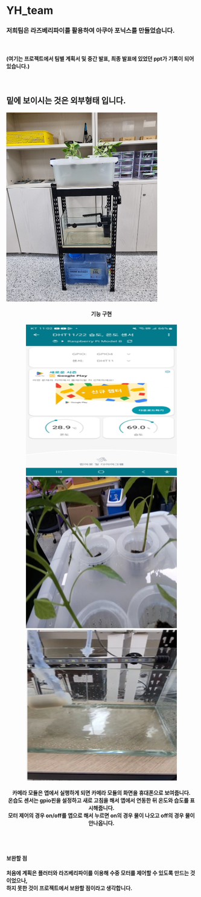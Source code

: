 # YH_team

<h3>저희팀은 라즈베리파이를 활용하여 아쿠아 포닉스를 만들었습니다.</h3><br>

<h4>(여기는 프로젝트에서 팀별 계획서 및 중간 발표, 최종 발표에 있었던 ppt가 기록이 되어있습니다.)</h4><br>

<h2>밑에 보이시는 것은 외부형태 입니다.</h2>

<img src="img/외부형태.jpg" alt="" width="400" height="500"><br>


<h4 style="text-align: center;">기능 구현</h4>
    <div style="text-align: center;"><img src="img/온습도.png" alt="" width="400" height="400"> <img src="img/카메라.png" alt="" width="400" height="400"> <img             src="img/수중모터.png" alt="" width="400" height="400"></div>
    <h4 style="text-align: center;">카메라 모듈은 앱에서 실행하게 되면 카메라 모듈의 화면을 휴대폰으로 보여줍니다.<br>
    온습도 센서는 gpio핀을 설정하고 새로 고침을 해서 앱에서 연동한 뒤 온도와 습도를 표시해줍니다.<br>
    모터 제어의 경우 on/off를 앱으로 해서 누르면 on의 경우 물이 나오고 off의 경우 물이 안나옵니다.</h4><br><br>

<h4>보완할 점</h4>

<h4>처음에 계획은 플러터와 라즈베리파이를 이용해 수중 모터를 제어할 수 있도록 만드는 것이었으나, <br>
하지 못한 것이 프로젝트에서 보완할 점이라고 생각합니다.</h4>
